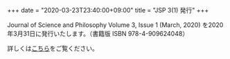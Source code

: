 +++
date = "2020-03-23T23:40:00+09:00"
title = "JSP 3(1) 発行"
+++

Journal of Science and Philosophy Volume 3, Issue 1 (March, 2020) を2020年3月31日に発行いたします。（書籍版 ISBN 978-4-909624048）

詳しくは[こちら](/jsp_contents/jsp_3_1)をご覧ください。
